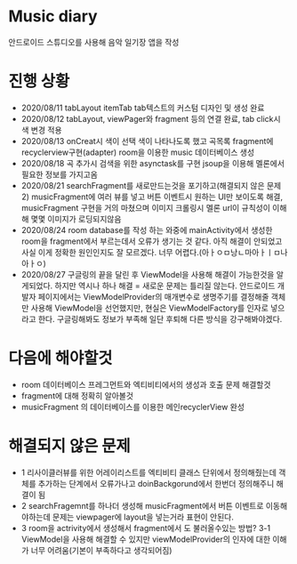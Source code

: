 # Music diary
안드로이드 스튜디오를 사용해 음악 일기장 앱을 작성

# 진행 상황
- 2020/08/11 tabLayout itemTab tab텍스트의 커스텀 디자인 및 생성 완료 
- 2020/08/12 tabLayout, viewPager와 fragment 등의 연결 완료, tab click시 색 변경 적용
- 2020/08/13 onCreat시 색이 선택 색이 나타나도록 했고 곡목록 fragment에 recyclerview구현(adapter) room을 이용한 music 데이터베이스 생성
- 2020/08/18 곡 추가시 검색을 위한 asynctask를 구현 jsoup을 이용해 멜론에서 필요한 정보를 가지고옴
- 2020/08/21 searchFragment를 새로만드는것을 포기하고(해결되지 않은 문제2) musicFragment에 여러 뷰를 넣고 버튼 이벤트시 원하는 UI만 보이도록 해결, musicFragment 구현을 거의 마쳤으며 이미지 크롤링시 멜론 url이 규칙성이 이해해 몇몇 이미지가 로딩되지않음
- 2020/08/24 room database를 작성 하는 와중에 mainActivity에서 생성한 room을 fragment에서 부르는데서 오류가 생기는 것 같다. 아직 해결이 안되었고 사실 이게 정확한 원인인지도 잘 모르겠다. 너무 어렵다.(아ㅏㅇㅁ낭ㄴ마아ㅏㅣㅁ나아ㅏㅇ)
- 2020/08/27 구글링의 끝을 달린 후 ViewModel을 사용해 해결이 가능한것을 알게되었다. 하지만 역시나 하나 해결 = 새로운 문제는 틀리질 않는다. 안드로이드 개발자 페이지에서는 ViewModelProvider의 매개변수로 생명주기를 결정해줄 객체만 사용해 ViewModel을 선언했지만, 현실은 ViewModelFactory를 인자로 넣으라고 한다. 구글링해봐도 정보가 부족해 일단 후퇴해 다른 방식을 강구해봐야겠다.
# 다음에 해야할것
- room 데이터베이스 프레그먼트와 엑티비티에서의 생성과 호출 문제 해결할것
- fragment에 대해 정확히 알아볼것
- musicFragment 의 데이터베이스를 이용한 메인recyclerView 완성
# 해결되지 않은 문제
- 1 리사이클러뷰를 위한 어레이리스트를 엑티비티 클래스 단위에서 정의해줬는데 객체를 추가하는 단계에서 오류가나고 doinBackgorund에서 한번더 정의해주니 해결이 됨
- 2 searchFragemnt를 하나더 생성해 musicFragment에서 버튼 이벤트로 이동해야하는데 문제는 viewpager에 layout을 넣는거라 표현이 안된다.
- 3 room을 actrivity에서 생성해서 fragment에서 도 불러올수있는 방법?
  3-1 ViewModel을 사용해 해결할 수 있지만 viewModelProvider의 인자에 대한 이해가 너무 어려움(기본이 부족하다고 생각되어짐) 

